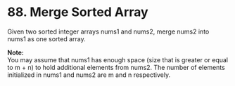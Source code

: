 # 88. Merge Sorted Array

Given two sorted integer arrays nums1 and nums2, merge nums2 into nums1 as one sorted array.

**Note:**   
You may assume that nums1 has enough space (size that is greater or equal to m + n) to hold additional elements from nums2. The number of elements initialized in nums1 and nums2 are m and n respectively.